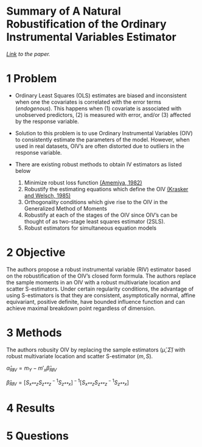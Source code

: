 Summary of A Natural Robustification of the Ordinary Instrumental
Variables Estimator
================

*[Link](https://onlinelibrary.wiley.com/doi/10.1111/biom.12043) to the
paper.*

# 1 Problem

-   Ordinary Least Squares (OLS) estimates are biased and inconsistent
    when one the covariates is correlated with the error terms
    (*endogenous*). This happens when (1) covariate is associated with
    unobserved predictors, (2) is measured with error, and/or (3)
    affected by the response variable.

-   Solution to this problem is to use Ordinary Instrumental Variables
    (OIV) to consistently estimate the parameters of the model. However,
    when used in real datasets, OIV’s are often distorted due to
    outliers in the response variable.

-   There are existing robust methods to obtain IV estimators as listed
    below

    1.  Minimize robust loss function
        [(Amemiya, 1982)](https://www.jstor.org/stable/1912608?seq=1#metadata_info_tab_contents)
    2.  Robustify the estimating equations which define the OIV
        [(Krasker and
        Welsch, 1985)](https://www.jstor.org/stable/1913223?seq=1#metadata_info_tab_contents)
    3.  Orthogonality conditions which give rise to the OIV in the
        Generalized Method of Moments
    4.  Robustify at each of the stages of the OIV since OIV’s can be
        thought of as two-stage least squares estimator (2SLS).
    5.  Robust estimators for simultaneous equation models

# 2 Objective

The authors propose a robust instrumental variable (RIV) estimator based
on the robustification of the OIV’s closed form formula. The authors
replace the sample moments in an OIV with a robust multivariate location
and scatter S-estimators. Under certain regularity conditions, the
advantage of using S-estimators is that they are consistent,
asymptotically normal, affine equivariant, positive definite, have
bounded influence function and can achieve maximal breakdown point
regardless of dimension.

# 3 Methods

The authors robusity OIV by replacing the sample estimators (*μ̂*, *Σ̂*)
with robust multivariate location and scatter S-estimator (*m*, *S*).

*α̂*<sub>*R**I**V*</sub> = *m*<sub>*Y*</sub> − *m*′<sub>*x*</sub>*β̂*<sub>*R**I**V*</sub>

*β̂*<sub>*R**I**V*</sub> = \[*S*<sub>*x**z*</sub>*S*<sub>*z**z*</sub><sup> − 1</sup>*S*<sub>*z**x*</sub>\]<sup> − 1</sup>\[*S*<sub>*x**z*</sub>*S*<sub>*z**z*</sub><sup> − 1</sup>*S*<sub>*z**x*</sub>\]

# 4 Results

# 5 Questions
